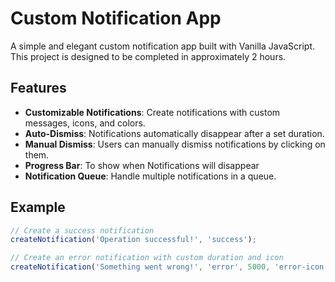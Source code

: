 # Custom Notification App

A simple and elegant custom notification app built with Vanilla JavaScript. This project is designed to be completed in approximately 2 hours.

## Features

- **Customizable Notifications**: Create notifications with custom messages, icons, and colors.
- **Auto-Dismiss**: Notifications automatically disappear after a set duration.
- **Manual Dismiss**: Users can manually dismiss notifications by clicking on them.
- **Progress Bar**: To show when Notifications will disappear
- **Notification Queue**: Handle multiple notifications in a queue.

## Example

```javascript
// Create a success notification
createNotification('Operation successful!', 'success');

// Create an error notification with custom duration and icon
createNotification('Something went wrong!', 'error', 5000, 'error-icon.png');
